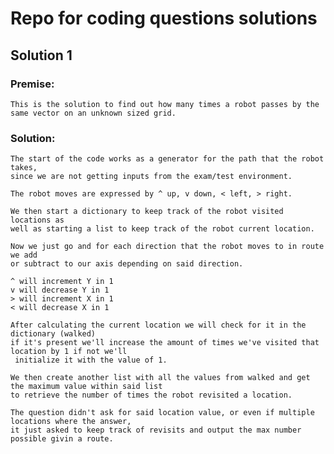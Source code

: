 # Repo for coding questions solutions
## Solution 1
### Premise:
    This is the solution to find out how many times a robot passes by the same vector on an unknown sized grid.

### Solution:
    The start of the code works as a generator for the path that the robot takes,
    since we are not getting inputs from the exam/test environment.
    
    The robot moves are expressed by ^ up, v down, < left, > right.

    We then start a dictionary to keep track of the robot visited locations as
    well as starting a list to keep track of the robot current location.

    Now we just go and for each direction that the robot moves to in route we add
    or subtract to our axis depending on said direction.

    ^ will increment Y in 1
    v will decrease Y in 1
    > will increment X in 1
    < will decrease X in 1

    After calculating the current location we will check for it in the dictionary (walked) 
    if it's present we'll increase the amount of times we've visited that location by 1 if not we'll
     initialize it with the value of 1.

    We then create another list with all the values from walked and get the maximum value within said list
    to retrieve the number of times the robot revisited a location.

    The question didn't ask for said location value, or even if multiple locations where the answer, 
    it just asked to keep track of revisits and output the max number possible givin a route.

    